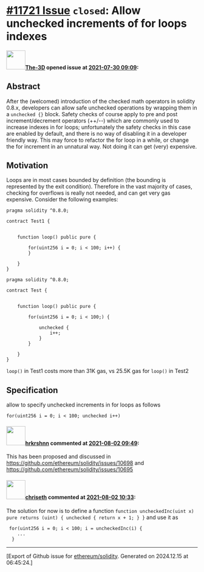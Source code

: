 # [\#11721 Issue](https://github.com/ethereum/solidity/issues/11721) `closed`: Allow unchecked increments of for loops indexes

#### <img src="https://avatars.githubusercontent.com/u/37953689?v=4" width="50">[The-3D](https://github.com/The-3D) opened issue at [2021-07-30 09:09](https://github.com/ethereum/solidity/issues/11721):

## Abstract

After the (welcomed) introduction of the checked math operators in solidity 0.8.x, developers can allow safe unchecked operations by wrapping them in a `unchecked {}` block. Safety checks of course apply to pre and post increment/decrement operators (++/--) which are commonly used to increase indexes in for loops; unfortunately the safety checks in this case are enabled by default, and there is no way of disabling it in a developer friendly way. This may force to refactor the for loop in a while, or change the for increment in an unnatural way. Not doing it can get (very) expensive.

## Motivation

Loops are in most cases bounded by definition (the bounding is represented by the exit condition). Therefore in the vast majority of cases, checking for overflows is really not needed, and can get very gas expensive. Consider the following examples:

```
pragma solidity ^0.8.0;

contract Test1 {
    
    
    function loop() public pure {
        
        for(uint256 i = 0; i < 100; i++) {
        }
        
    }
}
```
```
pragma solidity ^0.8.0;

contract Test {
    
    
    function loop() public pure {
        
        for(uint256 i = 0; i < 100;) {
            
            unchecked {
                i++;
            }
        }
        
    }
}
```
`loop()` in Test1 costs more than 31K gas, vs 25.5K gas for `loop()` in Test2

## Specification

allow to specify unchecked increments in for loops as follows

`for(uint256 i = 0; i < 100; unchecked i++)`



#### <img src="https://avatars.githubusercontent.com/u/13174375?u=52d702cb6bec53b561afa293cf9cd53ef7a63924&v=4" width="50">[hrkrshnn](https://github.com/hrkrshnn) commented at [2021-08-02 09:49](https://github.com/ethereum/solidity/issues/11721#issuecomment-890887740):

This has been proposed and discussed in https://github.com/ethereum/solidity/issues/10698 and https://github.com/ethereum/solidity/issues/10695

#### <img src="https://avatars.githubusercontent.com/u/9073706?v=4" width="50">[chriseth](https://github.com/chriseth) commented at [2021-08-02 10:33](https://github.com/ethereum/solidity/issues/11721#issuecomment-890917517):

The solution for now is to define a function `function uncheckedInc(uint x) pure returns (uint) { unchecked { return x + 1; } }` and use it as
```
 for(uint256 i = 0; i < 100; i = uncheckedInc(i) {
    ...
  }
```


-------------------------------------------------------------------------------



[Export of Github issue for [ethereum/solidity](https://github.com/ethereum/solidity). Generated on 2024.12.15 at 06:45:24.]
